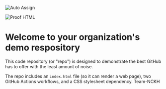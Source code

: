 ![Auto Assign](https://github.com/dev-nckh/demo-repository/actions/workflows/auto-assign.yml/badge.svg)

![Proof HTML](https://github.com/dev-nckh/demo-repository/actions/workflows/proof-html.yml/badge.svg)

# Welcome to your organization's demo respository
This code repository (or "repo") is designed to demonstrate the best GitHub has to offer with the least amount of noise.

The repo includes an `index.html` file (so it can render a web page), two GitHub Actions workflows, and a CSS stylesheet dependency.
Team-NCKH
